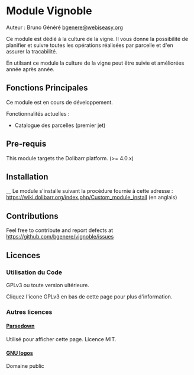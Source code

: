 Module Vignoble
========================================

Auteur : Bruno Généré      <bgenere@webiseasy.org>


Ce module est dédié à la culture de la vigne.
Il vous donne la possibilité de planifier et suivre toutes les opérations réalisées par parcelle et d'en assurer la tracabilité.

En utilsant ce module la culture de la vigne peut être suivie et améliorées année après année.


Fonctions Principales
--------------------

Ce module est en cours de développement.

Fonctionnalités actuelles :

- Catalogue des parcelles (premier jet)


Pre-requis
--------------------

This module targets the Dolibarr platform. (>= 4.0.x)


Installation
--------------------
__
Le module s'installe suivant la procédure fournie à cette adresse : 
 <https://wiki.dolibarr.org/index.php/Custom_module_install>
 (en anglais)

Contributions
-------------

Feel free to contribute and report defects at <https://github.com/bgenere/vignoble/issues>

Licences
--------

### Utilisation du Code

GPLv3 ou toute version ultérieure.

Cliquez l'icone GPLv3 en bas de cette page pour plus d'information.

### Autres licences

#### [Parsedown](http://parsedown.org/)

Utilisé pour afficher cette page.
Licence MIT.

#### [GNU logos](https://www.gnu.org/graphics/license-logos.html)

Domaine public
